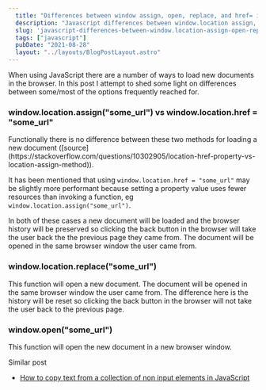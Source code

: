 ```yaml
---
  title: "Differences between window assign, open, replace, and href= in JS"
  description: "Javascript differences between window.location assign, open, replace, and href="
  slug: 'javascript-differences-between-window.location-assign-open-replace-and-href'
  tags: ["javascript"]
  pubDate: "2021-08-28"
  layout: "../layouts/BlogPostLayout.astro"
---
```


When using JavaScript there are a number of ways to load new documents in the browser. In this post I attempt to shed some light on differences between some/most of the options frequently reached for.

<h3>window.location.assign("some_url") vs window.location.href = "some_url"</h3>
Functionally there is no difference between these two methods for loading a new document ([source](https://stackoverflow.com/questions/10302905/location-href-property-vs-location-assign-method)).

It has been mentioned that using `window.location.href = "some_url"` may be slightly more performant because setting a property value uses fewer resources than invoking a function, eg `window.location.assign("some_url")`.

In both of these cases a new document will be loaded and the browser history will be preserved so clicking the back button in the browser will take the user back the the previous page they came from. The document will be opened in the same browser window the user came from.

<h3>window.location.replace("some_url")</h3>
This function will open a new document. The document will be opened in the same browser window the user came from. The difference here is the history will be reset so clicking the back button in the browser will not take the user back to the previous page.

<h3>window.open("some_url")</h3>
This function will open the new document in a new browser window.

Similar post
- [How to copy text from a collection of non input elements in JavaScript](https://tinytechtuts.com/2021-copy-collection-text-to-clipboard-js/)